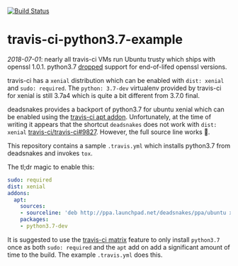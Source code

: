 [![Build Status](https://travis-ci.org/deadsnakes/travis-ci-python3.7-example.svg?branch=master)](https://travis-ci.org/deadsnakes/travis-ci-python3.7-example)

travis-ci-python3.7-example
===========================

_2018-07-01_: nearly all travis-ci VMs run Ubuntu trusty which ships with
openssl 1.0.1.  python3.7 [dropped][python3.7-pr] support for end-of-lifed
openssl versions.

travis-ci has a `xenial` distribution which can be enabled with `dist: xenial`
and `sudo: required`.  The `python: 3.7-dev` virtualenv provided by travis-ci
for xenial is still 3.7a4 which is quite a bit different from 3.7.0 final.

deadsnakes provides a backport of python3.7 for ubuntu xenial which can be
enabled using the [travis-ci apt addon][travis-ci-apt-addon].  Unfortunately,
at the time of writing it appears that the shortcut `deadsnakes` does not work
with `dist: xenial` [travis-ci/travis-ci#9827][travis-ci-issue].  However, the
full source line works :tada:.

This repository contains a sample `.travis.yml` which installs python3.7 from
deadsnakes and invokes `tox`.

The tl;dr magic to enable this:

```yaml
sudo: required
dist: xenial
addons:
  apt:
    sources:
    - sourceline: 'deb http://ppa.launchpad.net/deadsnakes/ppa/ubuntu xenial main'
    packages:
    - python3.7-dev
```

It is suggested to use the [travis-ci matrix][travis-ci-matrix] feature to
only install `python3.7` once as both `sudo: required` and the `apt` add on
add a significant amount of time to the build.  The example `.travis.yml` does
this.

[python3.7-pr]: https://github.com/python/cpython/pull/3462
[travis-ci-apt-addon]: https://docs.travis-ci.com/user/installing-dependencies#Installing-Packages-with-the-APT-Addon
[travis-ci-issue]: https://github.com/travis-ci/travis-ci/issues/9827
[travis-ci-matrix]: https://docs.travis-ci.com/user/customizing-the-build#Explicitly-Including-Jobs

